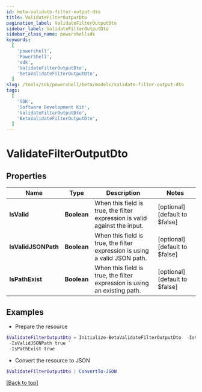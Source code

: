 ```yaml
---
id: beta-validate-filter-output-dto
title: ValidateFilterOutputDto
pagination_label: ValidateFilterOutputDto
sidebar_label: ValidateFilterOutputDto
sidebar_class_name: powershellsdk
keywords:
  [
    'powershell',
    'PowerShell',
    'sdk',
    'ValidateFilterOutputDto',
    'BetaValidateFilterOutputDto',
  ]
slug: /tools/sdk/powershell/beta/models/validate-filter-output-dto
tags:
  [
    'SDK',
    'Software Development Kit',
    'ValidateFilterOutputDto',
    'BetaValidateFilterOutputDto',
  ]
---
```


# ValidateFilterOutputDto

## Properties

| Name | Type | Description | Notes |
| --- | --- | --- | --- |
| **IsValid** | **Boolean** | When this field is true, the filter expression is valid against the input. | [optional] [default to $false] |
| **IsValidJSONPath** | **Boolean** | When this field is true, the filter expression is using a valid JSON path. | [optional] [default to $false] |
| **IsPathExist** | **Boolean** | When this field is true, the filter expression is using an existing path. | [optional] [default to $false] |

## Examples

- Prepare the resource

```powershell
$ValidateFilterOutputDto = Initialize-BetaValidateFilterOutputDto  -IsValid true `
 -IsValidJSONPath true `
 -IsPathExist true
```

- Convert the resource to JSON

```powershell
$ValidateFilterOutputDto | ConvertTo-JSON
```

[[Back to top]](#)
